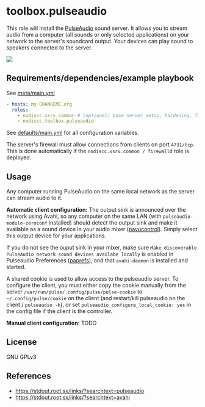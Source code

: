 # toolbox.pulseaudio

This role will install the [PulseAudio](https://en.wikipedia.org/wiki/Pulseaudio) sound server.
It allows you to stream audio from a computer (all sounds or only selected applications) on your network to the server's soundcard output. Your devices can play sound to speakers connected to the server.

[![](https://imgur.com/GbWW8aF.png)](https://imgur.com/GbWW8aF.png)

## Requirements/dependencies/example playbook

See [meta/main.yml](meta/main.yml)

```yaml
- hosts: my.CHANGEME.org
  roles:
    - nodiscc.xsrv.common # (optional) base server setup, hardening, firewall
    - nodiscc.toolbox.pulseaudio
```

See [defaults/main.yml](defaults/main.yml) for all configuration variables.

The server's firewall must allow connections from clients on port `4731/tcp`. This is done automatically if the `nodiscc.xsrv.common / firewalld` role is deployed.

## Usage

Any computer running PulseAudio on the same local network as the server can stream audio to it.

**Automatic client configuration:** The output sink is announced over the network using Avahi, so any computer on the same LAN (with `pulseaudio-module-zeroconf` installed) should detect the output sink and make it available as a sound device in your audio mixer ([pavucontrol](https://packages.debian.org/stretch/pavucontrol)). Simply select this output device for your applications.

If you do not see the ouput sink in your mixer, make sure `Make discoverable PulseAudio network sound devices availabe locally` is enabled in Pulseaudio Preferences ([paprefs](https://packages.debian.org/stretch/paprefs)), and that `avahi-daemon` is installed and started.

A shared cookie is used to allow access to the pulseaudio server. To configure the client, you must either copy the cookie manually from the server `/var/run/pulse/.config/pulse/pulse-cookie` to `~/.config/pulse/cookie` on the client (and restart/kill pulseaudio on the client / `pulseaudio -k`), or set `pulseaudio_configure_local_cookie: yes` in the config file if the client is the controller.

**Manual client configuration:** TODO

## License

GNU GPLv3

## References

- https://stdout.root.sx/links/?searchtext=pulseaudio
- https://stdout.root.sx/links/?searchtext=avahi
